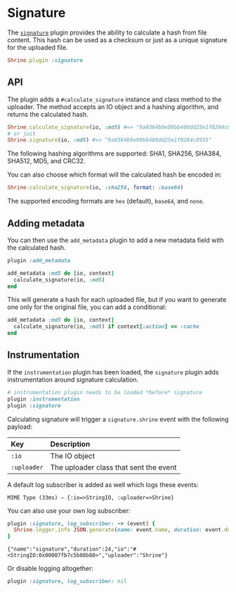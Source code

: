# Signature

The [`signature`][signature] plugin provides the ability to calculate a hash
from file content. This hash can be used as a checksum or just as a unique
signature for the uploaded file.

```rb
Shrine.plugin :signature
```

## API

The plugin adds a `#calculate_signature` instance and class method to the
uploader. The method accepts an IO object and a hashing algorithm, and returns
the calculated hash.

```rb
Shrine.calculate_signature(io, :md5) #=> "9a0364b9e99bb480dd25e1f0284c8555"
# or just
Shrine.signature(io, :md5) #=> "9a0364b9e99bb480dd25e1f0284c8555"
```

The following hashing algorithms are supported: SHA1, SHA256, SHA384, SHA512,
MD5, and CRC32.

You can also choose which format will the calculated hash be encoded in:

```rb
Shrine.calculate_signature(io, :sha256, format: :base64)
```

The supported encoding formats are `hex` (default), `base64`, and `none`.

## Adding metadata

You can then use the `add_metadata` plugin to add a new metadata field with the
calculated hash.

```rb
plugin :add_metadata

add_metadata :md5 do |io, context|
  calculate_signature(io, :md5)
end
```

This will generate a hash for each uploaded file, but if you want to generate
one only for the original file, you can add a conditional:

```rb
add_metadata :md5 do |io, context|
  calculate_signature(io, :md5) if context[:action] == :cache
end
```

## Instrumentation

If the `instrumentation` plugin has been loaded, the `signature` plugin adds
instrumentation around signature calculation.

```rb
# instrumentation plugin needs to be loaded *before* signature
plugin :instrumentation
plugin :signature
```

Calculating signature will trigger a `signature.shrine` event with the
following payload:

| Key         | Description                            |
| :--         | :----                                  |
| `:io`       | The IO object                          |
| `:uploader` | The uploader class that sent the event |

A default log subscriber is added as well which logs these events:

```
MIME Type (33ms) – {:io=>StringIO, :uploader=>Shrine}
```

You can also use your own log subscriber:

```rb
plugin :signature, log_subscriber: -> (event) {
  Shrine.logger.info JSON.generate(name: event.name, duration: event.duration, **event.payload)
}
```
```
{"name":"signature","duration":24,"io":"#<StringIO:0x00007fb7c5b08b80>","uploader":"Shrine"}
```

Or disable logging altogether:

```rb
plugin :signature, log_subscriber: nil
```

[signature]: /lib/shrine/plugins/signature.rb

